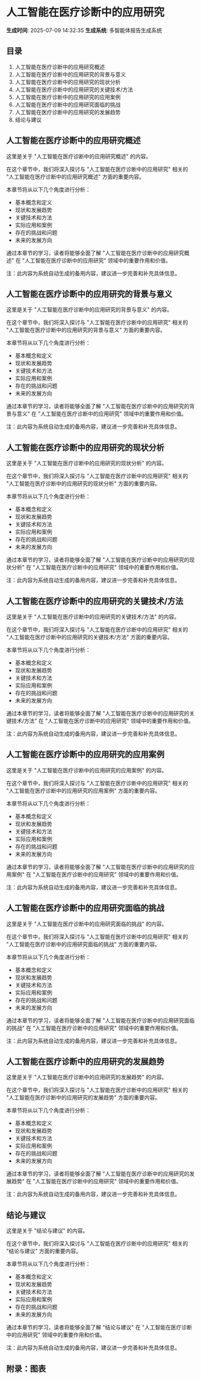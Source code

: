 # 人工智能在医疗诊断中的应用研究
**生成时间**: 2025-07-09 14:32:35
**生成系统**: 多智能体报告生成系统

## 目录
1. 人工智能在医疗诊断中的应用研究概述
2. 人工智能在医疗诊断中的应用研究的背景与意义
3. 人工智能在医疗诊断中的应用研究的现状分析
4. 人工智能在医疗诊断中的应用研究的关键技术/方法
5. 人工智能在医疗诊断中的应用研究的应用案例
6. 人工智能在医疗诊断中的应用研究面临的挑战
7. 人工智能在医疗诊断中的应用研究的发展趋势
8. 结论与建议

## 人工智能在医疗诊断中的应用研究概述


这里是关于 "人工智能在医疗诊断中的应用研究概述" 的内容。

在这个章节中，我们将深入探讨与 "人工智能在医疗诊断中的应用研究" 相关的 "人工智能在医疗诊断中的应用研究概述" 方面的重要内容。

本章节将从以下几个角度进行分析：
- 基本概念和定义
- 现状和发展趋势
- 关键技术和方法
- 实际应用和案例
- 存在的挑战和问题
- 未来的发展方向

通过本章节的学习，读者将能够全面了解 "人工智能在医疗诊断中的应用研究概述" 在 "人工智能在医疗诊断中的应用研究" 领域中的重要作用和价值。

注：此内容为系统自动生成的备用内容，建议进一步完善和补充具体信息。


## 人工智能在医疗诊断中的应用研究的背景与意义


这里是关于 "人工智能在医疗诊断中的应用研究的背景与意义" 的内容。

在这个章节中，我们将深入探讨与 "人工智能在医疗诊断中的应用研究" 相关的 "人工智能在医疗诊断中的应用研究的背景与意义" 方面的重要内容。

本章节将从以下几个角度进行分析：
- 基本概念和定义
- 现状和发展趋势
- 关键技术和方法
- 实际应用和案例
- 存在的挑战和问题
- 未来的发展方向

通过本章节的学习，读者将能够全面了解 "人工智能在医疗诊断中的应用研究的背景与意义" 在 "人工智能在医疗诊断中的应用研究" 领域中的重要作用和价值。

注：此内容为系统自动生成的备用内容，建议进一步完善和补充具体信息。


## 人工智能在医疗诊断中的应用研究的现状分析


这里是关于 "人工智能在医疗诊断中的应用研究的现状分析" 的内容。

在这个章节中，我们将深入探讨与 "人工智能在医疗诊断中的应用研究" 相关的 "人工智能在医疗诊断中的应用研究的现状分析" 方面的重要内容。

本章节将从以下几个角度进行分析：
- 基本概念和定义
- 现状和发展趋势
- 关键技术和方法
- 实际应用和案例
- 存在的挑战和问题
- 未来的发展方向

通过本章节的学习，读者将能够全面了解 "人工智能在医疗诊断中的应用研究的现状分析" 在 "人工智能在医疗诊断中的应用研究" 领域中的重要作用和价值。

注：此内容为系统自动生成的备用内容，建议进一步完善和补充具体信息。


## 人工智能在医疗诊断中的应用研究的关键技术/方法


这里是关于 "人工智能在医疗诊断中的应用研究的关键技术/方法" 的内容。

在这个章节中，我们将深入探讨与 "人工智能在医疗诊断中的应用研究" 相关的 "人工智能在医疗诊断中的应用研究的关键技术/方法" 方面的重要内容。

本章节将从以下几个角度进行分析：
- 基本概念和定义
- 现状和发展趋势
- 关键技术和方法
- 实际应用和案例
- 存在的挑战和问题
- 未来的发展方向

通过本章节的学习，读者将能够全面了解 "人工智能在医疗诊断中的应用研究的关键技术/方法" 在 "人工智能在医疗诊断中的应用研究" 领域中的重要作用和价值。

注：此内容为系统自动生成的备用内容，建议进一步完善和补充具体信息。


## 人工智能在医疗诊断中的应用研究的应用案例


这里是关于 "人工智能在医疗诊断中的应用研究的应用案例" 的内容。

在这个章节中，我们将深入探讨与 "人工智能在医疗诊断中的应用研究" 相关的 "人工智能在医疗诊断中的应用研究的应用案例" 方面的重要内容。

本章节将从以下几个角度进行分析：
- 基本概念和定义
- 现状和发展趋势
- 关键技术和方法
- 实际应用和案例
- 存在的挑战和问题
- 未来的发展方向

通过本章节的学习，读者将能够全面了解 "人工智能在医疗诊断中的应用研究的应用案例" 在 "人工智能在医疗诊断中的应用研究" 领域中的重要作用和价值。

注：此内容为系统自动生成的备用内容，建议进一步完善和补充具体信息。


## 人工智能在医疗诊断中的应用研究面临的挑战


这里是关于 "人工智能在医疗诊断中的应用研究面临的挑战" 的内容。

在这个章节中，我们将深入探讨与 "人工智能在医疗诊断中的应用研究" 相关的 "人工智能在医疗诊断中的应用研究面临的挑战" 方面的重要内容。

本章节将从以下几个角度进行分析：
- 基本概念和定义
- 现状和发展趋势
- 关键技术和方法
- 实际应用和案例
- 存在的挑战和问题
- 未来的发展方向

通过本章节的学习，读者将能够全面了解 "人工智能在医疗诊断中的应用研究面临的挑战" 在 "人工智能在医疗诊断中的应用研究" 领域中的重要作用和价值。

注：此内容为系统自动生成的备用内容，建议进一步完善和补充具体信息。


## 人工智能在医疗诊断中的应用研究的发展趋势


这里是关于 "人工智能在医疗诊断中的应用研究的发展趋势" 的内容。

在这个章节中，我们将深入探讨与 "人工智能在医疗诊断中的应用研究" 相关的 "人工智能在医疗诊断中的应用研究的发展趋势" 方面的重要内容。

本章节将从以下几个角度进行分析：
- 基本概念和定义
- 现状和发展趋势
- 关键技术和方法
- 实际应用和案例
- 存在的挑战和问题
- 未来的发展方向

通过本章节的学习，读者将能够全面了解 "人工智能在医疗诊断中的应用研究的发展趋势" 在 "人工智能在医疗诊断中的应用研究" 领域中的重要作用和价值。

注：此内容为系统自动生成的备用内容，建议进一步完善和补充具体信息。


## 结论与建议


这里是关于 "结论与建议" 的内容。

在这个章节中，我们将深入探讨与 "人工智能在医疗诊断中的应用研究" 相关的 "结论与建议" 方面的重要内容。

本章节将从以下几个角度进行分析：
- 基本概念和定义
- 现状和发展趋势
- 关键技术和方法
- 实际应用和案例
- 存在的挑战和问题
- 未来的发展方向

通过本章节的学习，读者将能够全面了解 "结论与建议" 在 "人工智能在医疗诊断中的应用研究" 领域中的重要作用和价值。

注：此内容为系统自动生成的备用内容，建议进一步完善和补充具体信息。


## 附录：图表


